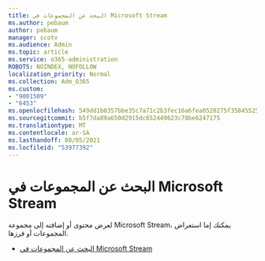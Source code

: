 ```yaml
---
title: البحث عن المجموعات في Microsoft Stream
ms.author: pebaum
author: pebaum
manager: scotv
ms.audience: Admin
ms.topic: article
ms.service: o365-administration
ROBOTS: NOINDEX, NOFOLLOW
localization_priority: Normal
ms.collection: Adm_O365
ms.custom:
- "9001509"
- "6453"
ms.openlocfilehash: 549dd1b0357bbe35c7a71c2b3fec16a6fea0520275f35845525aa28f8e7980c2
ms.sourcegitcommit: b5f7da89a650d2915dc652449623c78be6247175
ms.translationtype: MT
ms.contentlocale: ar-SA
ms.lasthandoff: 08/05/2021
ms.locfileid: "53977392"
---
```

# <a name="find-groups-in-microsoft-stream"></a>البحث عن المجموعات في Microsoft Stream

لعرض محتوى أو إضافته إلى مجموعة Microsoft Stream، يمكنك إما استعراض المجموعات أو فرزها.  

- [البحث عن المجموعات في Microsoft Stream](https://docs.microsoft.com/stream/portal-browse-filter-groups)
